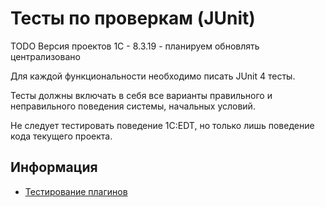 # Тесты по проверкам (JUnit)


TODO Версия проектов 1С - 8.3.19 - планируем обновлять централизовано


Для каждой функциональности необходимо писать JUnit 4 тесты.

Тесты должны включать в себя все варианты правильного и неправильного поведения системы, начальных условий.

Не следует тестировать поведение 1C:EDT, но только лишь поведение кода текущего проекта.

## Информация

- [Тестирование плагинов](https://edt.1c.ru/dev/ru/docs/plugins/dev/testing/)
